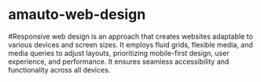 # amauto-web-design

#Responsive web design is an approach that creates websites adaptable to various devices and screen sizes. It employs fluid grids, flexible media, and media queries to adjust layouts, prioritizing mobile-first design, user experience, and performance. It ensures seamless accessibility and functionality across all devices.

